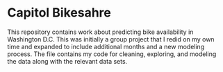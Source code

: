 # Capitol Bikesahre
This repository contains work  about predicting bike availability in Washington D.C. This was initially a group project that I redid on my own time and expanded to include additional months and a new modeling process. The file contains my code for cleaning, exploring, and modeling the data along with the relevant data sets.